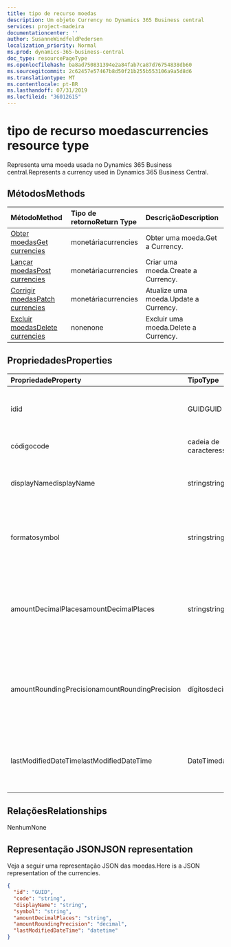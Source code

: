 ```yaml
---
title: tipo de recurso moedas
description: Um objeto Currency no Dynamics 365 Business central
services: project-madeira
documentationcenter: ''
author: SusanneWindfeldPedersen
localization_priority: Normal
ms.prod: dynamics-365-business-central
doc_type: resourcePageType
ms.openlocfilehash: ba8ad750831394e2a84fab7ca87d76754838db60
ms.sourcegitcommit: 2c62457e57467b8d50f21b255b553106a9a5d8d6
ms.translationtype: MT
ms.contentlocale: pt-BR
ms.lasthandoff: 07/31/2019
ms.locfileid: "36012615"
---
```

# <a name="currencies-resource-type"></a><span data-ttu-id="10a5c-103">tipo de recurso moedas</span><span class="sxs-lookup"><span data-stu-id="10a5c-103">currencies resource type</span></span>
<span data-ttu-id="10a5c-104">Representa uma moeda usada no Dynamics 365 Business central.</span><span class="sxs-lookup"><span data-stu-id="10a5c-104">Represents a currency used in Dynamics 365 Business Central.</span></span>

## <a name="methods"></a><span data-ttu-id="10a5c-105">Métodos</span><span class="sxs-lookup"><span data-stu-id="10a5c-105">Methods</span></span>
| <span data-ttu-id="10a5c-106">Método</span><span class="sxs-lookup"><span data-stu-id="10a5c-106">Method</span></span>                                                  |<span data-ttu-id="10a5c-107">Tipo de retorno</span><span class="sxs-lookup"><span data-stu-id="10a5c-107">Return Type</span></span>|<span data-ttu-id="10a5c-108">Descrição</span><span class="sxs-lookup"><span data-stu-id="10a5c-108">Description</span></span>       |
|:--------------------------------------------------------|:----------|:-----------------|
|[<span data-ttu-id="10a5c-109">Obter moedas</span><span class="sxs-lookup"><span data-stu-id="10a5c-109">Get currencies</span></span>](../api/dynamics-currencies-get.md)      |<span data-ttu-id="10a5c-110">monetária</span><span class="sxs-lookup"><span data-stu-id="10a5c-110">currencies</span></span> |<span data-ttu-id="10a5c-111">Obter uma moeda.</span><span class="sxs-lookup"><span data-stu-id="10a5c-111">Get a Currency.</span></span>   |
|[<span data-ttu-id="10a5c-112">Lançar moedas</span><span class="sxs-lookup"><span data-stu-id="10a5c-112">Post currencies</span></span>](../api/dynamics-create-currencies.md)  |<span data-ttu-id="10a5c-113">monetária</span><span class="sxs-lookup"><span data-stu-id="10a5c-113">currencies</span></span> |<span data-ttu-id="10a5c-114">Criar uma moeda.</span><span class="sxs-lookup"><span data-stu-id="10a5c-114">Create a Currency.</span></span>|
|[<span data-ttu-id="10a5c-115">Corrigir moedas</span><span class="sxs-lookup"><span data-stu-id="10a5c-115">Patch currencies</span></span>](../api/dynamics-currencies-update.md) |<span data-ttu-id="10a5c-116">monetária</span><span class="sxs-lookup"><span data-stu-id="10a5c-116">currencies</span></span> |<span data-ttu-id="10a5c-117">Atualize uma moeda.</span><span class="sxs-lookup"><span data-stu-id="10a5c-117">Update a Currency.</span></span>|
|[<span data-ttu-id="10a5c-118">Excluir moedas</span><span class="sxs-lookup"><span data-stu-id="10a5c-118">Delete currencies</span></span>](../api/dynamics-currencies-delete.md)|<span data-ttu-id="10a5c-119">none</span><span class="sxs-lookup"><span data-stu-id="10a5c-119">none</span></span>       |<span data-ttu-id="10a5c-120">Excluir uma moeda.</span><span class="sxs-lookup"><span data-stu-id="10a5c-120">Delete a Currency.</span></span>|

## <a name="properties"></a><span data-ttu-id="10a5c-121">Propriedades</span><span class="sxs-lookup"><span data-stu-id="10a5c-121">Properties</span></span>
| <span data-ttu-id="10a5c-122">Propriedade</span><span class="sxs-lookup"><span data-stu-id="10a5c-122">Property</span></span>              | <span data-ttu-id="10a5c-123">Tipo</span><span class="sxs-lookup"><span data-stu-id="10a5c-123">Type</span></span>   |<span data-ttu-id="10a5c-124">Descrição</span><span class="sxs-lookup"><span data-stu-id="10a5c-124">Description</span></span>                                                   |
|:----------------------|:-------|:-------------------------------------------------------------|
|<span data-ttu-id="10a5c-125">id</span><span class="sxs-lookup"><span data-stu-id="10a5c-125">id</span></span>                     |<span data-ttu-id="10a5c-126">GUID</span><span class="sxs-lookup"><span data-stu-id="10a5c-126">GUID</span></span>    |<span data-ttu-id="10a5c-127">A identificação exclusiva da moeda.</span><span class="sxs-lookup"><span data-stu-id="10a5c-127">The unique ID of the currency.</span></span> <span data-ttu-id="10a5c-128">Não editável.</span><span class="sxs-lookup"><span data-stu-id="10a5c-128">Non-editable.</span></span>                  |
|<span data-ttu-id="10a5c-129">código</span><span class="sxs-lookup"><span data-stu-id="10a5c-129">code</span></span>                   |<span data-ttu-id="10a5c-130">cadeia de caracteres</span><span class="sxs-lookup"><span data-stu-id="10a5c-130">string</span></span>  |<span data-ttu-id="10a5c-131">Especifica o código da moeda.</span><span class="sxs-lookup"><span data-stu-id="10a5c-131">Specifies the currency code.</span></span>                                  |
|<span data-ttu-id="10a5c-132">displayName</span><span class="sxs-lookup"><span data-stu-id="10a5c-132">displayName</span></span>            |<span data-ttu-id="10a5c-133">string</span><span class="sxs-lookup"><span data-stu-id="10a5c-133">string</span></span>  |<span data-ttu-id="10a5c-134">Especifica o nome de exibição da moeda.</span><span class="sxs-lookup"><span data-stu-id="10a5c-134">Specifies the currency display name.</span></span>                          |
|<span data-ttu-id="10a5c-135">formato</span><span class="sxs-lookup"><span data-stu-id="10a5c-135">symbol</span></span>                 |<span data-ttu-id="10a5c-136">string</span><span class="sxs-lookup"><span data-stu-id="10a5c-136">string</span></span>  |<span data-ttu-id="10a5c-137">Especifica o símbolo para esta moeda que aparece nos cheques.</span><span class="sxs-lookup"><span data-stu-id="10a5c-137">Specifies the symbol for this currency that appears on checks.</span></span>|
|<span data-ttu-id="10a5c-138">amountDecimalPlaces</span><span class="sxs-lookup"><span data-stu-id="10a5c-138">amountDecimalPlaces</span></span>    |<span data-ttu-id="10a5c-139">string</span><span class="sxs-lookup"><span data-stu-id="10a5c-139">string</span></span>  |<span data-ttu-id="10a5c-140">Especifica o número de casas decimais que o sistema exibirá em valores dessa moeda.</span><span class="sxs-lookup"><span data-stu-id="10a5c-140">Specifies the number of decimal places the system will display on amounts for this currency.</span></span>|
|<span data-ttu-id="10a5c-141">amountRoundingPrecision</span><span class="sxs-lookup"><span data-stu-id="10a5c-141">amountRoundingPrecision</span></span>|<span data-ttu-id="10a5c-142">dígitos</span><span class="sxs-lookup"><span data-stu-id="10a5c-142">decimal</span></span> |<span data-ttu-id="10a5c-143">Especifica o tamanho do intervalo a ser usado ao arredondar valores para esta moeda.</span><span class="sxs-lookup"><span data-stu-id="10a5c-143">Specifies the size of the interval to be used when rounding amounts for this currency.</span></span>|
|<span data-ttu-id="10a5c-144">lastModifiedDateTime</span><span class="sxs-lookup"><span data-stu-id="10a5c-144">lastModifiedDateTime</span></span>   |<span data-ttu-id="10a5c-145">DateTime</span><span class="sxs-lookup"><span data-stu-id="10a5c-145">datetime</span></span>|<span data-ttu-id="10a5c-146">O último DateTime que a moeda foi modificada.</span><span class="sxs-lookup"><span data-stu-id="10a5c-146">The last datetime the currency was modified.</span></span> <span data-ttu-id="10a5c-147">Somente leitura.</span><span class="sxs-lookup"><span data-stu-id="10a5c-147">Read-Only.</span></span>       |  


## <a name="relationships"></a><span data-ttu-id="10a5c-148">Relações</span><span class="sxs-lookup"><span data-stu-id="10a5c-148">Relationships</span></span>
<span data-ttu-id="10a5c-149">Nenhum</span><span class="sxs-lookup"><span data-stu-id="10a5c-149">None</span></span>

## <a name="json-representation"></a><span data-ttu-id="10a5c-150">Representação JSON</span><span class="sxs-lookup"><span data-stu-id="10a5c-150">JSON representation</span></span>

<span data-ttu-id="10a5c-151">Veja a seguir uma representação JSON das moedas.</span><span class="sxs-lookup"><span data-stu-id="10a5c-151">Here is a JSON representation of the currencies.</span></span>


```json
{
  "id": "GUID",
  "code": "string",
  "displayName": "string",
  "symbol": "string",
  "amountDecimalPlaces": "string",
  "amountRoundingPrecision": "decimal",
  "lastModifiedDateTime": "datetime"
}

```

